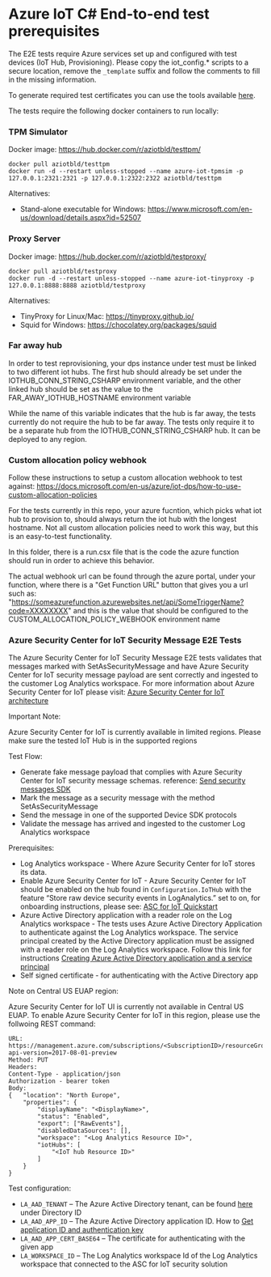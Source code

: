# Azure IoT C# End-to-end test prerequisites

The E2E tests require Azure services set up and configured with test devices (IoT Hub, Provisioning).
Please copy the iot_config.* scripts to a secure location, remove the `_template` suffix and follow the comments to fill in the missing information.

To generate required test certificates you can use the tools available [here](https://github.com/Azure/azure-iot-sdk-c/blob/master/tools/CACertificates/CACertificateOverview.md).

The tests require the following docker containers to run locally:

### TPM Simulator

Docker image: https://hub.docker.com/r/aziotbld/testtpm/

```
docker pull aziotbld/testtpm
docker run -d --restart unless-stopped --name azure-iot-tpmsim -p 127.0.0.1:2321:2321 -p 127.0.0.1:2322:2322 aziotbld/testtpm
```

Alternatives:
 - Stand-alone executable for Windows: https://www.microsoft.com/en-us/download/details.aspx?id=52507

### Proxy Server

Docker image: https://hub.docker.com/r/aziotbld/testproxy/

```
docker pull aziotbld/testproxy
docker run -d --restart unless-stopped --name azure-iot-tinyproxy -p 127.0.0.1:8888:8888 aziotbld/testproxy
```

Alternatives:
 - TinyProxy for Linux/Mac: https://tinyproxy.github.io/
 - Squid for Windows: https://chocolatey.org/packages/squid
 
### Far away hub

In order to test reprovisioning, your dps instance under test must be linked to two different iot hubs. The first hub should already be set under the
IOTHUB_CONN_STRING_CSHARP environment variable, and the other linked hub should be set as the value to the FAR_AWAY_IOTHUB_HOSTNAME environment variable

While the name of this variable indicates that the hub is far away, the tests currently do not require the hub to be far away. The tests
only require it to be a separate hub from the IOTHUB_CONN_STRING_CSHARP hub. It can be deployed to any region.

### Custom allocation policy webhook

Follow these instructions to setup a custom allocation webhook to test against:
https://docs.microsoft.com/en-us/azure/iot-dps/how-to-use-custom-allocation-policies

For the tests currently in this repo, your azure fucntion, which picks what iot hub to provision to, should always return the iot hub with the 
longest hostname. Not all custom allocation policies need to work this way, but this is an easy-to-test functionality.

In this folder, there is a run.csx file that is the code the azure function should run in order to achieve this behavior.

The actual webhook url can be found through the azure portal, under your function, where there is a "Get Function URL" button that gives you a url 
such as: "https://someazurefunction.azurewebsites.net/api/SomeTriggerName?code=XXXXXXXX" and this is the value that should be configured to the 
CUSTOM_ALLOCATION_POLICY_WEBHOOK environment name

### Azure Security Center for IoT Security Message E2E Tests

The Azure Security Center for IoT Security Message E2E tests validates that messages marked with SetAsSecurityMessage and have Azure Security Center for IoT security message payload are sent correctly and ingested to the customer Log Analytics workspace. 
For more information about Azure Security Center for IoT please visit: [Azure Security Center for IoT architecture](https://docs.microsoft.com/en-us/azure/asc-for-iot/architecture)

Important Note:

Azure Security Center for IoT is currently available in limited regions.
Please make sure the tested IoT Hub is in the supported regions

Test Flow:

- Generate fake message payload that complies with Azure Security Center for IoT security message schemas. reference: [Send security messages SDK](https://docs.microsoft.com/en-us/azure/asc-for-iot/how-to-send-security-messages)
- Mark the message as a security message with the method SetAsSecurityMessage
- Send the message in one of the supported Device SDK protocols
- Validate the message has arrived and ingested to the customer Log Analytics workspace

Prerequisites:

- Log Analytics workspace - Where Azure Security Center for IoT stores its data.
- Enable Azure Security Center for IoT - Azure Security Center for IoT should be enabled on the hub found in `Configuration.IoTHub` with the feature “Store raw device security events in LogAnalytics.” set to on, for onboarding instructions, please see: [ASC for IoT Quickstart](https://docs.microsoft.com/en-us/azure/asc-for-iot/quickstart-onboard-iot-hub) 
- Azure Active Directory application with a reader role on the Log Analytics workspace - The tests uses Azure Active Directory Application to authenticate against the Log Analytics workspace. The service principal created by the Active Directory application must be assigned with a reader role on the Log Analytics workspace. Follow this link for instructions [Creating Azure Active Directory application and a service principal](https://docs.microsoft.com/en-us/azure/active-directory/develop/howto-create-service-principal-portal#assign-the-application-to-a-role)
- Self signed certificate - for authenticating with the Active Directory app

Note on Central US EUAP region:

Azure Security Center for IoT UI is currently not available in Central US EUAP.
To enable Azure Security Center for IoT in this region, please use the follwoing REST command:

```
URL: https://management.azure.com/subscriptions/<SubscriptionID>/resourceGroups/<ResourceGroup>/providers/Microsoft.Security/IoTSecuritySolutions/<SecuritySolutionName>?api-version=2017-08-01-preview
Method: PUT
Headers:
Content-Type - application/json
Authorization - bearer token
Body:
{   "location": "North Europe",
    "properties": {        
        "displayName": "<DisplayName>",
        "status": "Enabled",
        "export": ["RawEvents"],
        "disabledDataSources": [],
        "workspace": "<Log Analytics Resource ID>",
        "iotHubs": [
            "<IoT hub Resource ID>"
        ]
    }
}
```

Test configuration:

- `LA_AAD_TENANT` – The Azure Active Directory tenant, can be found [here](https://portal.azure.com/#blade/Microsoft_AAD_IAM/ActiveDirectoryMenuBlade/Properties)  under Directory ID
- `LA_AAD_APP_ID` – The Azure Active Directory application ID. How to [Get application ID and authentication key](https://docs.microsoft.com/en-us/azure/active-directory/develop/howto-create-service-principal-portal#get-application-id-and-authentication-key)
- `LA_AAD_APP_CERT_BASE64` – The certificate for authenticating with the given app
- `LA_WORKSPACE_ID` – The Log Analytics workspace Id of the Log Analytics workspace that connected to the ASC for IoT security solution
